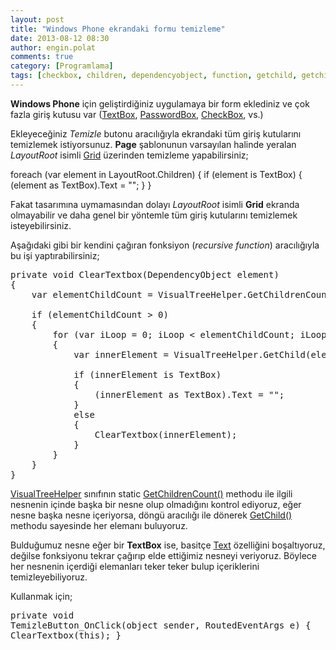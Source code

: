 ```yaml
---
layout: post
title: "Windows Phone ekrandaki formu temizleme"
date: 2013-08-12 08:30
author: engin.polat
comments: true
category: [Programlama]
tags: [checkbox, children, dependencyobject, function, getchild, getchildrencount, grid, layoutroot, passwordbox, recursive, routedeventargs, textbox, this, visualtreehelper, windows phone, windowsphone, wp7, wp8]
---
```

**Windows Phone** için geliştirdiğiniz uygulamaya bir form eklediniz ve çok fazla giriş kutusu var (<a href="http://msdn.microsoft.com/library/system.windows.controls.textbox" title="TextBox Class" target="_blank">TextBox</a>, <a href="http://msdn.microsoft.com/library/system.windows.controls.passwordbox" title="PasswordBox Class" target="_blank">PasswordBox</a>, <a href="http://msdn.microsoft.com/library/system.windows.controls.checkbox" title="CheckBox Class" target="_blank">CheckBox</a>, vs.)

Ekleyeceğiniz *Temizle* butonu aracılığıyla ekrandaki tüm giriş kutularını temizlemek istiyorsunuz. **Page** şablonunun varsayılan halinde yeralan *LayoutRoot* isimli <a href="http://msdn.microsoft.com/library/system.windows.controls.grid" title="Grid Class" target="_blank">Grid</a> üzerinden temizleme yapabilirsiniz;



foreach (var element in LayoutRoot.Children)
{
    if (element is TextBox)
    {
        (element as TextBox).Text = "";
    }
}</pre>

Fakat tasarımına uymamasından dolayı *LayoutRoot* isimli **Grid** ekranda olmayabilir ve daha genel bir yöntemle tüm giriş kutularını temizlemek isteyebilirsiniz.

Aşağıdaki gibi bir kendini çağıran fonksiyon (*recursive function*) aracılığıyla bu işi yaptırabilirsiniz;

<pre class="brush:csharp">private void ClearTextbox(DependencyObject element)
{
    var elementChildCount = VisualTreeHelper.GetChildrenCount(element);

    if (elementChildCount > 0)
    {
        for (var iLoop = 0; iLoop < elementChildCount; iLoop++)
        {
            var innerElement = VisualTreeHelper.GetChild(element, iLoop);

            if (innerElement is TextBox)
            {
                (innerElement as TextBox).Text = "";
            }
            else
            {
                ClearTextbox(innerElement);
            }
        }
    }
}</pre>

<a href="http://msdn.microsoft.com/library/system.windows.media.visualtreehelper" title="VisualTreeHelper Class" target="_blank">VisualTreeHelper</a> sınıfının static <a href="http://msdn.microsoft.com/library/system.windows.media.visualtreehelper.getchildrencount" title="VisualTreeHelper.GetChildrenCount Method" target="_blank">GetChildrenCount()</a> methodu ile ilgili nesnenin içinde başka bir nesne olup olmadığını kontrol ediyoruz, eğer nesne başka nesne içeriyorsa, döngü aracılığı ile dönerek <a href="http://msdn.microsoft.com/library/system.windows.media.visualtreehelper.getchild" title="VisualTreeHelper.GetChild Method" target="_blank">GetChild()</a> methodu sayesinde her elemanı buluyoruz.

Bulduğumuz nesne eğer bir **TextBox** ise, basitçe <a href="http://msdn.microsoft.com/library/system.windows.controls.textbox.text" title="TextBox.Text Property" target="_blank">Text</a> özelliğini boşaltıyoruz, değilse fonksiyonu tekrar çağırıp elde ettiğimiz nesneyi veriyoruz. Böylece her nesnenin içerdiği elemanları teker teker bulup içeriklerini temizleyebiliyoruz.

Kullanmak için;

</pre><pre class="brush:csharp">private void TemizleButton_OnClick(object sender, RoutedEventArgs e)
{
    ClearTextbox(this);
}


